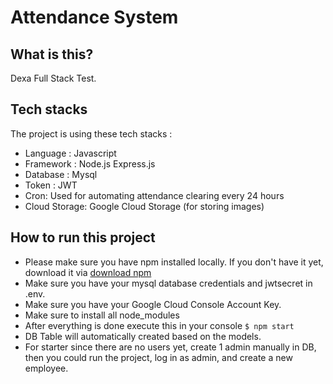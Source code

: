 # Attendance System

## What is this?
Dexa Full Stack Test.

## Tech stacks

The project is using these tech stacks : 
- Language : Javascript
- Framework : Node.js Express.js
- Database : Mysql
- Token : JWT
- Cron: Used for automating attendance clearing every 24 hours
- Cloud Storage: Google Cloud Storage (for storing images)

## How to run this project

- Please make sure you have npm installed locally. If you don't have it yet, download it via [download npm](https://nodejs.org/en/download)
- Make sure you have your mysql database credentials and jwtsecret in .env.
- Make sure you have your Google Cloud Console Account Key.
- Make sure to install all node_modules
- After everything is done execute this in your console ```$ npm start```
- DB Table will automatically created based on the models.
- For starter since there are no users yet, create 1 admin manually in DB, then you could run the project, log in as admin, and create a new employee.
